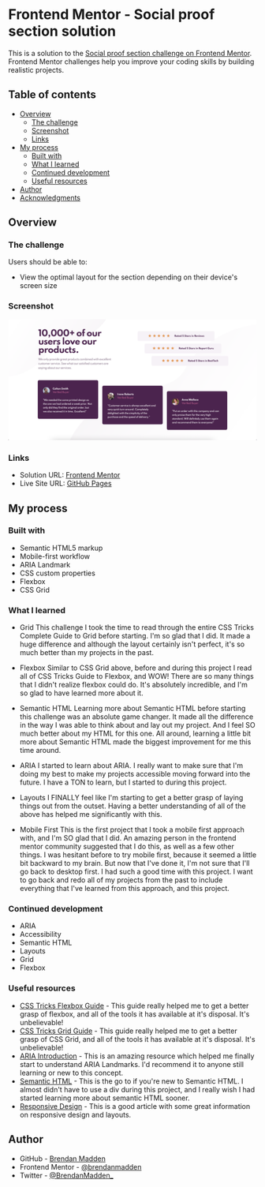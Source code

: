 # Frontend Mentor - Social proof section solution

This is a solution to the [Social proof section challenge on Frontend Mentor](https://www.frontendmentor.io/challenges/social-proof-section-6e0qTv_bA). Frontend Mentor challenges help you improve your coding skills by building realistic projects.

## Table of contents

- [Overview](#overview)
  - [The challenge](#the-challenge)
  - [Screenshot](#screenshot)
  - [Links](#links)
- [My process](#my-process)
  - [Built with](#built-with)
  - [What I learned](#what-i-learned)
  - [Continued development](#continued-development)
  - [Useful resources](#useful-resources)
- [Author](#author)
- [Acknowledgments](#acknowledgments)

## Overview

### The challenge

Users should be able to:

- View the optimal layout for the section depending on their device's screen size

### Screenshot

![](./images/screenshot.png)

### Links

- Solution URL: [Frontend Mentor](https://www.frontendmentor.io/solutions/responsive-mobile-first-social-proof-section-with-css-grid-and-flex-3v-KDZlf3)
- Live Site URL: [GitHub Pages](https://brendanmadden.github.io/social-proof-section/)

## My process

### Built with

- Semantic HTML5 markup
- Mobile-first workflow
- ARIA Landmark
- CSS custom properties
- Flexbox
- CSS Grid

### What I learned

- Grid
  This challenge I took the time to read through the entire CSS Tricks Complete Guide to Grid before starting. I'm so glad that I did. It made a huge difference and although the layout certainly isn't perfect, it's so much better than my projects in the past.

- Flexbox
  Similar to CSS Grid above, before and during this project I read all of CSS Tricks Guide to Flexbox, and WOW! There are so many things that I didn't realize flexbox could do. It's absolutely incredible, and I'm so glad to have learned more about it.

- Semantic HTML
  Learning more about Semantic HTML before starting this challenge was an absolute game changer. It made all the difference in the way I was able to think about and lay out my project. And I feel SO much better about my HTML for this one. All around, learning a little bit more about Semantic HTML made the biggest improvement for me this time around.

- ARIA
  I started to learn about ARIA. I really want to make sure that I'm doing my best to make my projects accessible moving forward into the future. I have a TON to learn, but I started to during this project.

- Layouts
  I FINALLY feel like I'm starting to get a better grasp of laying things out from the outset. Having a better understanding of all of the above has helped me significantly with this.

- Mobile First
  This is the first project that I took a mobile first approach with, and I'm SO glad that I did. An amazing person in the frontend mentor community suggested that I do this, as well as a few other things. I was hesitant before to try mobile first, because it seemed a little bit backward to my brain. But now that I've done it, I'm not sure that I'll go back to desktop first. I had such a good time with this project. I want to go back and redo all of my projects from the past to include everything that I've learned from this approach, and this project.

### Continued development

- ARIA
- Accessibility
- Semantic HTML
- Layouts
- Grid
- Flexbox

### Useful resources

- [CSS Tricks Flexbox Guide](https://css-tricks.com/snippets/css/a-guide-to-flexbox/#flexbox-properties) - This guide really helped me to get a better grasp of flexbox, and all of the tools it has available at it's disposal. It's unbelievable!
- [CSS Tricks Grid Guide](https://css-tricks.com/snippets/css/complete-guide-grid/) - This guide really helped me to get a better grasp of CSS Grid, and all of the tools it has available at it's disposal. It's unbelievable!
- [ARIA Introduction](https://developer.mozilla.org/en-US/docs/Web/Accessibility/ARIA) - This is an amazing resource which helped me finally start to understand ARIA Landmarks. I'd recommend it to anyone still learning or new to this concept.
- [Semantic HTML](https://www.w3schools.com/html/html5_semantic_elements.asp) - This is the go to if you're new to Semantic HTML. I almost didn't have to use a div during this project, and I really wish I had started learning more about semantic HTML sooner.
- [Responsive Design](https://developer.mozilla.org/en-US/docs/Learn/CSS/CSS_layout/Responsive_Design) - This is a good article with some great information on responsive design and layouts.

## Author

- GitHub - [Brendan Madden](https://github.com/brendanmadden)
- Frontend Mentor - [@brendanmadden](https://www.frontendmentor.io/profile/brendanmadden)
- Twitter - [@BrendanMadden\_](https://www.twitter.com/BrendanMadden_)
